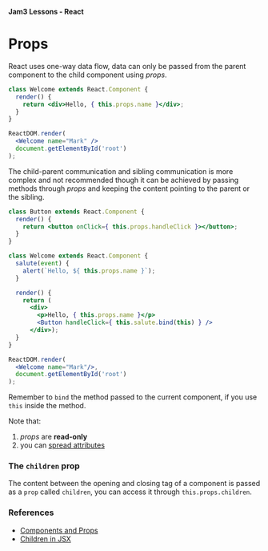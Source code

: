 **Jam3 Lessons - React**

# Props

React uses one-way data flow, data can only be passed from the parent component to the child component using _props_.

```jsx
class Welcome extends React.Component {
  render() {
    return <div>Hello, { this.props.name }</div>;
  }
}

ReactDOM.render(
  <Welcome name="Mark" />
  document.getElementById('root')
);
```

The child-parent communication and sibling communication is more complex and not recommended though it can be achieved by passing methods through _props_ and keeping the content pointing to the parent or the sibling.

```jsx
class Button extends React.Component {
  render() {
    return <button onClick={ this.props.handleClick }></button>;
  }
}

class Welcome extends React.Component {
  salute(event) {
    alert(`Hello, ${ this.props.name }`);
  }

  render() {
    return (
      <div>
        <p>Hello, { this.props.name }</p>
        <Button handleClick={ this.salute.bind(this) } />
      </div>);
  }
}

ReactDOM.render(
  <Welcome name="Mark"/>,
  document.getElementById('root')
);
```

Remember to `bind` the method passed to the current component, if you use `this` inside the method.

Note that:

1. _props_ are **read-only**
2. you can [spread attributes](https://facebook.github.io/react/docs/jsx-in-depth.html#spread-attributes)


### The `children` prop

The content between the opening and closing tag of a component is passed as a `prop` called `children`, you can access it through `this.props.children`.

### References

- [Components and Props](https://facebook.github.io/react/docs/components-and-props.html)
- [Children in JSX](https://facebook.github.io/react/docs/jsx-in-depth.html#children-in-jsx)
